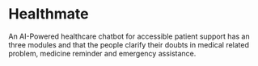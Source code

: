 # Healthmate
An AI-Powered healthcare chatbot for accessible patient support has an three modules and that the people clarify their doubts in medical related problem, medicine reminder and emergency assistance. 
